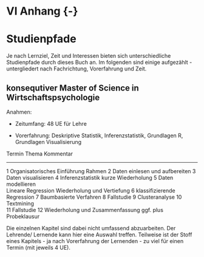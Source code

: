 # VI Anhang {-}


# Studienpfade
Je nach Lernziel, Zeit und Interessen bieten sich unterschiedliche Studienpfade durch dieses Buch an. Im folgenden sind einige aufgezählt - untergliedert nach Fachrichtung, Vorerfahrung und Zeit.


## konsequtiver Master of Science in Wirtschaftspsychologie

Anahmen: 

- Zeitumfang: 48 UE für Lehre

- Vorerfahrung: Deskriptive Statistik, Inferenzstatistik, Grundlagen R, Grundlagen Visualisierung


Termin    Thema                               Kommentar
-------   ------                              ----------
1         Organisatorisches
          Einführung
          Rahmen
2         Daten einlesen und aufbereiten
3         Daten visualisieren
4         Inferenzstatistik                   kurze Wiederholung
5         Daten modellieren               
          Lineare Regression                  Wiederholung und Vertiefung
6         klassifizierende Regression
7         Baumbasierte Verfahren
8         Fallstudie
9         Clusteranalyse
10        Textmining                   
11        Fallstudie
12        Wiederholung und Zusammenfassung    ggf. plus Probeklausur
          
Die einzelnen Kapitel sind dabei nicht umfassend abzuarbeiten. Der Lehrende/ Lernende kann hier eine Auswahl treffen. Teilweise ist der Stoff eines Kapitels - ja nach Vorerfahrung der Lernenden - zu viel für einen Termin (mit jeweils 4 UE).

